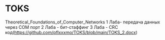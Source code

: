 # TOKS
Theoretical_Foundations_of_Computer_Networks
1 Лаба- передача данных через COM порт
2 Лаба - бит-стаффинг
3 Лаба - CRC код(https://github.com/pflxxxmo/TOKS/blob/main/TOKS_2.docx)
